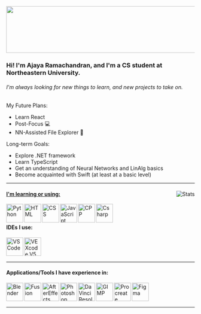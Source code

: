 <!--# Hello!-->
<img src="https://imagizer.imageshack.com/img922/6695/8cFx2e.jpg" width="1000" height ="125">

### Hi! I'm Ajaya Ramachandran, and I'm a CS student at Northeastern University.
###### I'm always looking for new things to learn, and new projects to take on.


My Future Plans:

- Learn React
- Post-Focus 💻
- NN-Assisted File Explorer 📁

Long-term Goals:
- Explore .NET framework
- Learn TypeScript
- Get an understanding of Neural Networks and LinAlg basics
- Become acquainted with Swift (at least at a basic level)

------


<a href="https://github.com/AjayaRamachandran">
    <img align="right" alt="Stats"
         src="https://github-readme-stats.vercel.app/api?username=AjayaRamachandran&theme=vue-dark&show_icons=true&rank_icon=github">

#### I'm learning or using:

<a href="https://www.python.org/">
    <img align="left" alt="Python" width="45" height="49.5" src="https://imagizer.imageshack.com/img924/7539/2flk0K.png">
</a>
<a href="https://developer.mozilla.org/en-US/docs/Web/HTML">
    <img align="left" alt="HTML" width="45" height="49.5" src="https://imagizer.imageshack.com/img923/3244/6hZ0Sz.png" />
</a>
<a href="https://developer.mozilla.org/en-US/docs/Web/CSS">
    <img align="left" alt="CSS" width="45" height="49.5" src="https://imagizer.imageshack.com/img924/2600/pjpe4L.png" />
</a>
<a href="https://javascript.com/">
    <img align="left" alt="JavaScript" width="45" height="49.5" src="https://imagizer.imageshack.com/img922/9379/9O7R9V.png" />
</a>
<a href="https://isocpp.org/">
    <img align="left" alt="CPP" width="45" height="49.5" src="https://imagizer.imageshack.com/img922/5638/DqeHWL.png" />
</a>
<a href="https://dotnet.microsoft.com/en-us/languages/csharp">
    <img align="left" alt="Csharp" width="45" height="49.5" src="https://www.dropbox.com/scl/fi/ghus0p95p20r9pammy32g/cs.png?rlkey=poxe41h2wb6652pw0s41dugwp&st=64vgaag2&raw=1" />
</a>

<br />
<br />

#### IDEs I use:
<a href="https://code.visualstudio.com/">
    <img align="left" alt="VS Code" width="45" height="49.5" src="https://imagizer.imageshack.com/img923/1651/K5FtE4.png" />
</a>
<a href="https://www.vexrobotics.com/vexcode/pro-v5">
    <img align="left" alt="VEXcode V5 Pro" width="45" height="49.5" src="https://imagizer.imageshack.com/img923/6263/asTv3M.png" />
</a>
    
<br />
<br />
<br />

------
    
#### Applications/Tools I have experience in:

<a href="https://www.blender.org/">
    <img align="left" alt="Blender" width="45" height="49.5" src="https://imagizer.imageshack.com/img923/33/dzxH0l.png" />
</a>
<a href="https://www.autodesk.com/products/fusion-360/overview">
    <img align="left" alt="Fusion" width="45" height="49.5" src="https://imagizer.imageshack.com/img922/3936/vwbk4Y.png" />
</a>
<a href="https://www.adobe.com/products/aftereffects.html">
    <img align="left" alt="AfterEffects" width="45" height="49.5" src="https://imagizer.imageshack.com/img922/8963/KSofeR.png" />
</a>
<a href="https://www.adobe.com/products/photoshop.html">
    <img align="left" alt="Photoshop" width="45" height="49.5" src="https://imagizer.imageshack.com/img923/1165/IehGgr.png" />
</a>
<a href="https://www.blackmagicdesign.com/products/davinciresolve/">
    <img align="left" alt="DaVinciResolve" width="45" height="49.5" src="https://imagizer.imageshack.com/img922/9044/reLSjM.png" />
</a>
<a href="https://www.gimp.org/">
    <img align="left" alt="GIMP" width="45" height="49.5" src="https://imagizer.imageshack.com/img922/1499/ADRBtf.png" />
</a>    
<a href="https://procreate.art/">
    <img align="left" alt="Procreate" width="45" height="49.5" src="https://imagizer.imageshack.com/img922/6227/3Yowrv.png" />
</a>
<a href="https://www.figma.com/">
    <img align="left" alt="Figma" width="45" height="49.5" src="https://imagizer.imageshack.com/img924/1872/c7tR3f.png" />
</a>
    
<br />
<br />
<br />
    
------

<!---[![My GitHub Stats](https://github-readme-stats.vercel.app/api/?username=ajayaramachandran&count_private=true&theme=vue-dark&showicons=true)]()>

